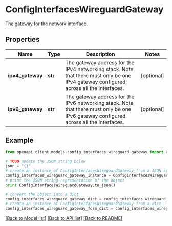 # ConfigInterfacesWireguardGateway

The gateway for the network interface.

## Properties

Name | Type | Description | Notes
------------ | ------------- | ------------- | -------------
**ipv4_gateway** | **str** | The gateway address for the IPv4 networking stack. Note that there must only be one IPv4 gateway configured across all the interfaces. | [optional] 
**ipv6_gateway** | **str** | The gateway address for the IPv6 networking stack. Note that there must only be one IPv6 gateway configured across all the interfaces. | [optional] 

## Example

```python
from openapi_client.models.config_interfaces_wireguard_gateway import ConfigInterfacesWireguardGateway

# TODO update the JSON string below
json = "{}"
# create an instance of ConfigInterfacesWireguardGateway from a JSON string
config_interfaces_wireguard_gateway_instance = ConfigInterfacesWireguardGateway.from_json(json)
# print the JSON string representation of the object
print ConfigInterfacesWireguardGateway.to_json()

# convert the object into a dict
config_interfaces_wireguard_gateway_dict = config_interfaces_wireguard_gateway_instance.to_dict()
# create an instance of ConfigInterfacesWireguardGateway from a dict
config_interfaces_wireguard_gateway_form_dict = config_interfaces_wireguard_gateway.from_dict(config_interfaces_wireguard_gateway_dict)
```
[[Back to Model list]](../README.md#documentation-for-models) [[Back to API list]](../README.md#documentation-for-api-endpoints) [[Back to README]](../README.md)


